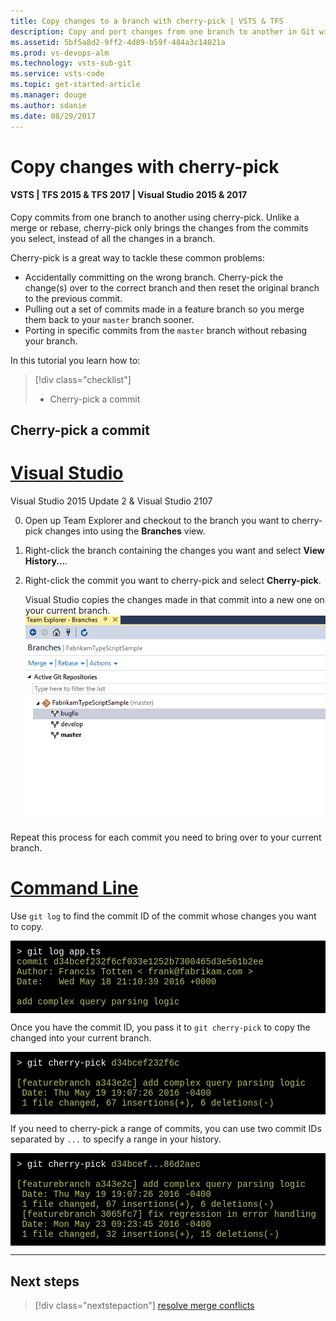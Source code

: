 ```yaml
---
title: Copy changes to a branch with cherry-pick | VSTS & TFS
description: Copy and port changes from one branch to another in Git with cherry-pick,
ms.assetid: 5bf5a8d2-9ff2-4d89-b59f-484a3c14021a
ms.prod: vs-devops-alm
ms.technology: vsts-sub-git 
ms.service: vsts-code
ms.topic: get-started-article
ms.manager: douge
ms.author: sdanie
ms.date: 08/29/2017
---
```


# Copy changes with cherry-pick

#### VSTS | TFS 2015 & TFS 2017 | Visual Studio 2015 & 2017

Copy commits from one branch to another using cherry-pick. Unlike a merge or rebase, cherry-pick only brings the changes from the commits you select, instead of all the changes in a branch.

Cherry-pick is a great way to tackle these common problems:

- Accidentally committing on the wrong branch. Cherry-pick the change(s) over to the correct branch and then reset the original branch to the previous commit.
- Pulling out a set of commits made in a feature branch so you merge them back to your `master` branch sooner.
- Porting in specific commits from the `master` branch without rebasing your branch.   

In this tutorial you learn how to:

> [!div class="checklist"]
> * Cherry-pick a commit

## Cherry-pick a commit

# [Visual Studio](#tab/visual-studio)

Visual Studio 2015 Update 2 & Visual Studio 2107

0. Open up Team Explorer and checkout to the branch you want to cherry-pick changes into using the **Branches** view.
0. Right-click the branch containing the changes you want and select **View History...**. 
0. Right-click the commit you want to cherry-pick and select **Cherry-pick**.    

    Visual Studio copies the changes made in that commit into a new one on your current branch.
    ![Cherry pick from inside Visual Studio](_img/vscherrypick.gif)

Repeat this process for each commit you need to bring over to your current branch.

# [Command Line](#tab/command-line)

Use `git log` to find the commit ID of the commit whose changes you want to copy.

<pre style="color:white;background-color:black;font-family:Consolas,Courier,monospace;padding:10px">
&gt; git log app.ts
<font color="#b5bd68">commit d34bcef232f6cf033e1252b7300465d3e561b2ee
Author: Francis Totten &lt; frank@fabrikam.com &gt;
Date:   Wed May 18 21:10:39 2016 +0000

add complex query parsing logic</font>
</pre>
 
Once you have the commit ID, you pass it to `git cherry-pick` to copy the changed into your current branch.

<pre style="color:white;background-color:black;font-family:Consolas,Courier,monospace;padding:10px">
&gt; git cherry-pick <font color="#b5bd68">d34bcef232f6c</font>   

<font color="#b5bd68">[featurebranch a343e2c] add complex query parsing logic
 Date: Thu May 19 19:07:26 2016 -0400
 1 file changed, 67 insertions(+), 6 deletions(-)</font>
</pre>

If you need to cherry-pick a range of commits, you can use two commit IDs separated by `...` to specify a range in your history.

<pre style="color:white;background-color:black;font-family:Consolas,Courier,monospace;padding:10px">
&gt; git cherry-pick <font color="#b5bd68">d34bcef...86d2aec</font>   

<font color="#b5bd68">[featurebranch a343e2c] add complex query parsing logic
 Date: Thu May 19 19:07:26 2016 -0400
 1 file changed, 67 insertions(+), 6 deletions(-)
 [featurebranch 3065fc7] fix regression in error handling
 Date: Mon May 23 09:23:45 2016 -0400
 1 file changed, 32 insertions(+), 15 deletions(-)</font>
</pre>

---

## Next steps

> [!div class="nextstepaction"]
> [resolve merge conflicts](merging.md)
